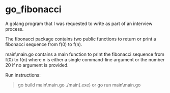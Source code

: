 # go_fibonacci

A golang program that I was requested to write as part of an interview process.

The fibonacci package contains two public functions to return or print a fibonacci sequence from f(0) to f(n).

main\main.go contains a main function to print the fibonacci sequence from f(0) to f(n) where n is either a single command-line argument or the number 20 if no argument is provided.

Run instructions:
> go build main\main.go
> ./main(.exe)
or
> go run main\main.go